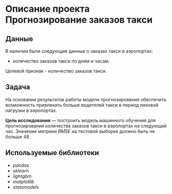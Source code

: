 # Описание проекта Прогнозирование заказов такси

## Данные

В наличии были следующие данные о заказах такси в аэропортах:
* количество заказов такси по дням и часам.

Целевой признак - количество заказов такси.

## Задача

На основании результатов работы модели прогнозирования обеспечить возможность привлекать больше водителей такси в период пиковой нагрузки в аэропортах.

**Цель исследования** — построить модель машинного обучения для прогнозирования количества заказов такси в аэропортах на следующий час. Значение метрики *RMSE* на тестовой выборке должно быть не больше 48.

## Используемые библиотеки
* *pandas*
* *sklearn*
* *lightgbm*
* *matplotlib*
* *statsmodels*
